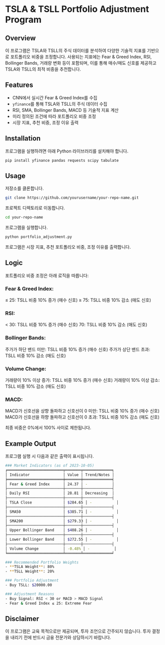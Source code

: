 # TSLA & TSLL Portfolio Adjustment Program

## Overview
이 프로그램은 TSLA와 TSLL의 주식 데이터를 분석하여 다양한 기술적 지표를 기반으로 포트폴리오 비중을 조정합니다. 사용되는 지표에는 Fear & Greed Index, RSI, Bollinger Bands, 거래량 변화 등이 포함되며, 이를 통해 매수/매도 신호를 제공하고 TSLA와 TSLL의 최적 비중을 추천합니다.

## Features
- CNN에서 실시간 Fear & Greed Index를 수집
- `yfinance`를 통해 TSLA와 TSLL의 주식 데이터 수집
- RSI, SMA, Bollinger Bands, MACD 등 기술적 지표 계산
- 미리 정의된 조건에 따라 포트폴리오 비중 조정
- 시장 지표, 추천 비중, 조정 이유 출력

## Installation
프로그램을 실행하려면 아래 Python 라이브러리를 설치해야 합니다.

```bash
pip install yfinance pandas requests scipy tabulate
```

## Usage
저장소를 클론합니다.

```bash
git clone https://github.com/yourusername/your-repo-name.git
```

프로젝트 디렉토리로 이동합니다.

```bash
cd your-repo-name
```

프로그램을 실행합니다.

```bash
python portfolio_adjustment.py
```

프로그램은 시장 지표, 추천 포트폴리오 비중, 조정 이유를 출력합니다.

## Logic
포트폴리오 비중 조정은 아래 로직을 따릅니다:

### Fear & Greed Index:
≤ 25: TSLL 비중 10% 증가 (매수 신호)
≥ 75: TSLL 비중 10% 감소 (매도 신호)
### RSI:
< 30: TSLL 비중 10% 증가 (매수 신호)
70: TSLL 비중 10% 감소 (매도 신호)
### Bollinger Bands:
주가가 하단 밴드 미만: TSLL 비중 10% 증가 (매수 신호)
주가가 상단 밴드 초과: TSLL 비중 10% 감소 (매도 신호)
### Volume Change:
거래량이 10% 이상 증가: TSLL 비중 10% 증가 (매수 신호)
거래량이 10% 이상 감소: TSLL 비중 10% 감소 (매도 신호)
### MACD:
MACD가 신호선을 상향 돌파하고 신호선이 0 미만: TSLL 비중 10% 증가 (매수 신호)
MACD가 신호선을 하향 돌파하고 신호선이 0 초과: TSLL 비중 10% 감소 (매도 신호)

최종 비중은 0%에서 100% 사이로 제한됩니다.

## Example Output
프로그램 실행 시 다음과 같은 출력이 표시됩니다.

```bash
### Market Indicators (as of 2023-10-05)
╒═════════════════════════╤═══════╤═════════════╕
│ Indicator               │ Value │ Trend/Notes │
╞═════════════════════════╪═══════╪═════════════╡
│ Fear & Greed Index      │ 24.37 │ -           │
├─────────────────────────┼───────┼─────────────┤
│ Daily RSI               │ 28.81 │ Decreasing  │
├─────────────────────────┼───────┼─────────────┤
│ TSLA Close              │ $284.65 │ -           │
├─────────────────────────┼───────┼─────────────┤
│ SMA50                   │ $385.71 │ -           │
├─────────────────────────┼───────┼─────────────┤
│ SMA200                  │ $279.33 │ -           │
├─────────────────────────┼───────┼─────────────┤
│ Upper Bollinger Band    │ $408.26 │ -           │
├─────────────────────────┼───────┼─────────────┤
│ Lower Bollinger Band    │ $272.55 │ -           │
├─────────────────────────┼───────┼─────────────┤
│ Volume Change           │ -0.48% │ -           │
╘═════════════════════════╧═══════╧═════════════╛

### Recommended Portfolio Weights
- **TSLA Weight**: 80%
- **TSLL Weight**: 20%

### Portfolio Adjustment
- Buy TSLL: $20000.00

### Adjustment Reasons
- Buy Signal: RSI < 30 or MACD > MACD Signal
- Fear & Greed Index ≤ 25: Extreme Fear
```

## Disclaimer
이 프로그램은 교육 목적으로만 제공되며, 투자 조언으로 간주되지 않습니다. 투자 결정을 내리기 전에 반드시 금융 전문가와 상담하시기 바랍니다.
